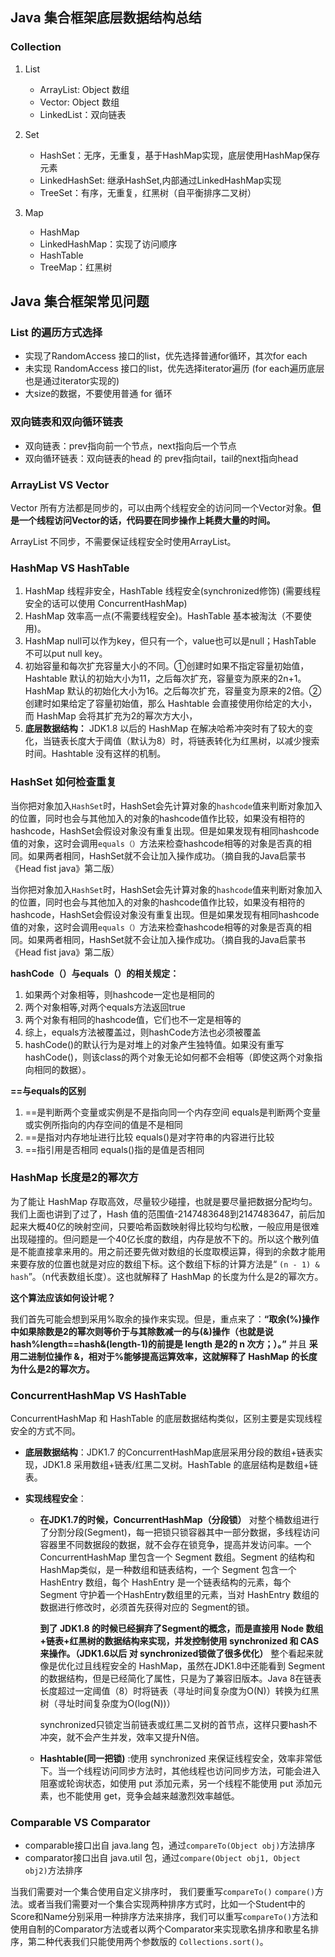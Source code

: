 ## Java 集合框架底层数据结构总结

### Collection

1. List
   * ArrayList: Object 数组
   * Vector: Object 数组
   * LinkedList：双向链表

2. Set
   * HashSet：无序，无重复，基于HashMap实现，底层使用HashMap保存元素
   * LinkedHashSet: 继承HashSet,内部通过LinkedHashMap实现
   * TreeSet：有序，无重复，红黑树（自平衡排序二叉树）

3. Map
   * HashMap
   * LinkedHashMap：实现了访问顺序
   * HashTable
   * TreeMap：红黑树

## Java 集合框架常见问题

### List 的遍历方式选择

* 实现了RandomAccess 接口的list，优先选择普通for循环，其次for each
* 未实现 RandomAccess 接口的list，优先选择iterator遍历 (for each遍历底层也是通过iterator实现的)
* 大size的数据，不要使用普通 for 循环

### 双向链表和双向循环链表

* 双向链表：prev指向前一个节点，next指向后一个节点
* 双向循环链表：双向链表的head 的 prev指向tail，tail的next指向head

### ArrayList VS Vector

Vector 所有方法都是同步的，可以由两个线程安全的访问同一个Vector对象。**但是一个线程访问Vector的话，代码要在同步操作上耗费大量的时间。**

ArrayList 不同步，不需要保证线程安全时使用ArrayList。

### HashMap VS HashTable

1. HashMap 线程非安全，HashTable 线程安全(synchronized修饰) (需要线程安全的话可以使用 ConcurrentHashMap)
2. HashMap 效率高一点(不需要线程安全)。HashTable 基本被淘汰（不要使用)。
3. HashMap null可以作为key，但只有一个，value也可以是null；HashTable 不可以put null key。
4. 初始容量和每次扩充容量大小的不同。①创建时如果不指定容量初始值，Hashtable 默认的初始大小为11，之后每次扩充，容量变为原来的2n+1。HashMap 默认的初始化大小为16。之后每次扩充，容量变为原来的2倍。②创建时如果给定了容量初始值，那么 Hashtable 会直接使用你给定的大小，而 HashMap 会将其扩充为2的幂次方大小，
5. **底层数据结构：** JDK1.8 以后的 HashMap 在解决哈希冲突时有了较大的变化，当链表长度大于阈值（默认为8）时，将链表转化为红黑树，以减少搜索时间。Hashtable 没有这样的机制。

### HashSet 如何检查重复

当你把对象加入`HashSet`时，HashSet会先计算对象的`hashcode`值来判断对象加入的位置，同时也会与其他加入的对象的hashcode值作比较，如果没有相符的hashcode，HashSet会假设对象没有重复出现。但是如果发现有相同hashcode值的对象，这时会调用`equals（）`方法来检查hashcode相等的对象是否真的相同。如果两者相同，HashSet就不会让加入操作成功。（摘自我的Java启蒙书《Head fist java》第二版）

当你把对象加入`HashSet`时，HashSet会先计算对象的`hashcode`值来判断对象加入的位置，同时也会与其他加入的对象的hashcode值作比较，如果没有相符的hashcode，HashSet会假设对象没有重复出现。但是如果发现有相同hashcode值的对象，这时会调用`equals（）`方法来检查hashcode相等的对象是否真的相同。如果两者相同，HashSet就不会让加入操作成功。（摘自我的Java启蒙书《Head fist java》第二版）

**hashCode（）与equals（）的相关规定：**

1. 如果两个对象相等，则hashcode一定也是相同的
2. 两个对象相等,对两个equals方法返回true
3. 两个对象有相同的hashcode值，它们也不一定是相等的
4. 综上，equals方法被覆盖过，则hashCode方法也必须被覆盖
5. hashCode()的默认行为是对堆上的对象产生独特值。如果没有重写hashCode()，则该class的两个对象无论如何都不会相等（即使这两个对象指向相同的数据）。

**==与equals的区别**

1. ==是判断两个变量或实例是不是指向同一个内存空间 equals是判断两个变量或实例所指向的内存空间的值是不是相同
2. ==是指对内存地址进行比较 equals()是对字符串的内容进行比较
3. ==指引用是否相同 equals()指的是值是否相同

### HashMap 长度是2的幂次方

为了能让 HashMap 存取高效，尽量较少碰撞，也就是要尽量把数据分配均匀。我们上面也讲到了过了，Hash 值的范围值-2147483648到2147483647，前后加起来大概40亿的映射空间，只要哈希函数映射得比较均匀松散，一般应用是很难出现碰撞的。但问题是一个40亿长度的数组，内存是放不下的。所以这个散列值是不能直接拿来用的。用之前还要先做对数组的长度取模运算，得到的余数才能用来要存放的位置也就是对应的数组下标。这个数组下标的计算方法是“ `(n - 1) & hash`”。（n代表数组长度）。这也就解释了 HashMap 的长度为什么是2的幂次方。

**这个算法应该如何设计呢？**

我们首先可能会想到采用%取余的操作来实现。但是，重点来了：**“取余(%)操作中如果除数是2的幂次则等价于与其除数减一的与(&)操作（也就是说 hash%length==hash&(length-1)的前提是 length 是2的 n 次方；）。”** 并且 **采用二进制位操作 &，相对于%能够提高运算效率，这就解释了 HashMap 的长度为什么是2的幂次方。**

### ConcurrentHashMap VS HashTable

ConcurrentHashMap 和 HashTable 的底层数据结构类似，区别主要是实现线程安全的方式不同。

* **底层数据结构**：JDK1.7 的ConcurrentHashMap底层采用分段的数组+链表实现，JDK1.8 采用数组+链表/红黑二叉树。HashTable 的底层结构是数组+链表。

* **实现线程安全**：

  * **在JDK1.7的时候，ConcurrentHashMap（分段锁）** 对整个桶数组进行了分割分段(Segment)，每一把锁只锁容器其中一部分数据，多线程访问容器里不同数据段的数据，就不会存在锁竞争，提高并发访问率。一个 ConcurrentHashMap 里包含一个 Segment 数组。Segment 的结构和HashMap类似，是一种数组和链表结构，一个 Segment 包含一个 HashEntry 数组，每个 HashEntry 是一个链表结构的元素，每个 Segment 守护着一个HashEntry数组里的元素，当对 HashEntry 数组的数据进行修改时，必须首先获得对应的 Segment的锁。

     **到了 JDK1.8 的时候已经摒弃了Segment的概念，而是直接用 Node 数组+链表+红黑树的数据结构来实现，并发控制使用 synchronized 和 CAS 来操作。（JDK1.6以后 对 synchronized锁做了很多优化）** 整个看起来就像是优化过且线程安全的 HashMap，虽然在JDK1.8中还能看到 Segment 的数据结构，但是已经简化了属性，只是为了兼容旧版本。Java 8在链表长度超过一定阈值（8）时将链表（寻址时间复杂度为O(N)）转换为红黑树（寻址时间复杂度为O(log(N))）

    synchronized只锁定当前链表或红黑二叉树的首节点，这样只要hash不冲突，就不会产生并发，效率又提升N倍。

  * **Hashtable(同一把锁)** :使用 synchronized 来保证线程安全，效率非常低下。当一个线程访问同步方法时，其他线程也访问同步方法，可能会进入阻塞或轮询状态，如使用 put 添加元素，另一个线程不能使用 put 添加元素，也不能使用 get，竞争会越来越激烈效率越低。

### Comparable VS Comparator

- comparable接口出自 java.lang 包，通过`compareTo(Object obj)`方法排序
- comparator接口出自 java.util 包，通过`compare(Object obj1, Object obj2)`方法排序

当我们需要对一个集合使用自定义排序时， 我们要重写`compareTo()` `compare()`方法。或者当我们需要对一个集合实现两种排序方式时，比如一个Student中的Score和Name分别采用一种排序方法来排序，我们可以重写`compareTo()`方法和使用自制的Comparator方法或者以两个Comparator来实现歌名排序和歌星名排序，第二种代表我们只能使用两个参数版的 `Collections.sort()`。

